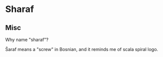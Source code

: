 
# Sharaf
 

## Misc
Why name "sharaf"?  

Šaraf means a "screw" in Bosnian, and it reminds me of scala spiral logo.

